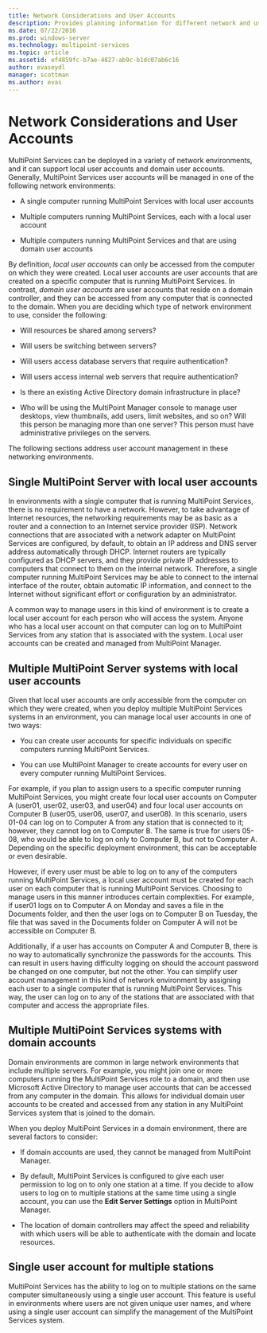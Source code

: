 ```yaml
---
title: Network Considerations and User Accounts
description: Provides planning information for different network and user scenarios with MultiPoint Services
ms.date: 07/22/2016
ms.prod: windows-server
ms.technology: multipoint-services
ms.topic: article
ms.assetid: ef4859fc-b7ae-4827-ab9c-b1dc07ab6c16
author: evaseydl
manager: scottman
ms.author: evas
---
```

# Network Considerations and User Accounts
MultiPoint Services can be deployed in a variety of network environments, and it can support local user accounts and domain user accounts. Generally, MultiPoint Services user accounts will be managed in one of the following network environments:  
  
-   A single computer running MultiPoint Services with local user accounts  
  
-   Multiple computers running MultiPoint Services, each with a local user account  
  
-   Multiple computers running MultiPoint Services and that are using domain user accounts

By definition, *local user accounts* can only be accessed from the computer on which they were created. Local user accounts are user accounts that are created on a specific computer that is running MultiPoint Services. In contrast, *domain user accounts* are user accounts that reside on a domain controller, and they can be accessed from any computer that is connected to the domain. When you are deciding which type of network environment to use, consider the following:  
  
-   Will resources be shared among servers?  
  
-   Will users be switching between servers?  
  
-   Will users access database servers that require authentication?  
  
-   Will users access internal web servers that require authentication?  
  
-   Is there an existing Active Directory domain infrastructure in place?  
  
-   Who will be using the MultiPoint Manager console to manage user desktops, view thumbnails, add users, limit websites, and so on? Will this person be managing more than one server? This person must have administrative privileges on the servers.  
  
The following sections address user account management in these networking environments.  
  
## Single MultiPoint Server with local user accounts  
In environments with a single computer that is running MultiPoint Services, there is no requirement to have a network. However, to take advantage of Internet resources, the networking requirements may be as basic as a router and a connection to an Internet service provider (ISP). Network connections that are associated with a network adapter on MultiPoint Services are configured, by default, to obtain an IP address and DNS server address automatically through DHCP. Internet routers are typically configured as DHCP servers, and they provide private IP addresses to computers that connect to them on the internal network. Therefore, a single computer running MultiPoint Services may be able to connect to the internal interface of the router, obtain automatic IP information, and connect to the Internet without significant effort or configuration by an administrator.  
  
A common way to manage users in this kind of environment is to create a local user account for each person who will access the system. Anyone who has a local user account on that computer can log on to MultiPoint Services from any station that is associated with the system. Local user accounts can be created and managed from MultiPoint Manager.  
  
## Multiple MultiPoint Server systems with local user accounts  
Given that local user accounts are only accessible from the computer on which they were created, when you deploy multiple MultiPoint Services systems in an environment, you can manage local user accounts in one of two ways:  
  
-   You can create user accounts for specific individuals on specific computers running MultiPoint Services.  
  
-   You can use MultiPoint Manager to create accounts for every user on every computer running MultiPoint Services.  
  
For example, if you plan to assign users to a specific computer running MultiPoint Services, you might create four local user accounts on Computer A (user01, user02, user03, and user04) and four local user accounts on Computer B (user05, user06, user07, and user08). In this scenario, users 01\-04 can log on to Computer A from any station that is connected to it; however, they cannot log on to Computer B. The same is true for users 05\-08, who would be able to log on only to Computer B, but not to Computer A. Depending on the specific deployment environment, this can be acceptable or even desirable.  
  
However, if every user must be able to log on to any of the computers running MultiPoint Services, a local user account must be created for each user on each computer that is running MultiPoint Services. Choosing to manage users in this manner introduces certain complexities. For example, if user01 logs on to Computer A on Monday and saves a file in the Documents folder, and then the user logs on to Computer B on Tuesday, the file that was saved in the Documents folder on Computer A will not be accessible on Computer B.  
  
Additionally, if a user has accounts on Computer A and Computer B, there is no way to automatically synchronize the passwords for the accounts. This can result in users having difficulty logging on should the account password be changed on one computer, but not the other. You can simplify user account management in this kind of network environment by assigning each user to a single computer that is running MultiPoint Services. This way, the user can log on to any of the stations that are associated with that computer and access the appropriate files.  
  
## Multiple MultiPoint Services systems with domain accounts  
Domain environments are common in large network environments that include multiple servers. For example, you might join one or more computers running the MultiPoint Services role to a domain, and then use Microsoft Active Directory to manage user accounts that can be accessed from any computer in the domain. This allows for individual domain user accounts to be created and accessed from any station in any MultiPoint Services system that is joined to the domain.  
 
When you deploy MultiPoint Services in a domain environment, there are several factors to consider:  
  
-   If domain accounts are used, they cannot be managed from MultiPoint Manager.  
  
-   By default, MultiPoint Services is configured to give each user permission to log on to only one station at a time. If you decide to allow users to log on to multiple stations at the same time using a single account, you can use the **Edit Server Settings** option in MultiPoint Manager.  
  
-   The location of domain controllers may affect the speed and reliability with which users will be able to authenticate with the domain and locate resources.  
  
## Single user account for multiple stations  
MultiPoint Services has the ability to log on to multiple stations on the same computer simultaneously using a single user account. This feature is useful in environments where users are not given unique user names, and where using a single user account can simplify the management of the MultiPoint Services system.  
  
